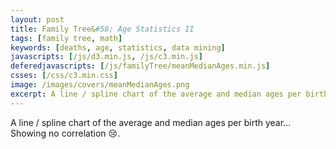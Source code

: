 ```yaml
---
layout: post
title: Family Tree&#58; Age Statistics II
tags: [family tree, math]
keywords: [deaths, age, statistics, data mining]
javascripts: [/js/d3.min.js, /js/c3.min.js]
deferedjavascripts: [/js/familyTree/meanMedianAges.min.js]
csses: [/css/c3.min.css]
image: /images/covers/meanMedianAges.png
excerpt: A line / spline chart of the average and median ages per birth year... Showing no correlation.
---
```


A line / spline chart of the average and median ages per birth year... Showing no correlation :cry:.

<div id="meanMedianChart" style="width: 100%; height: 300px;"></div>
